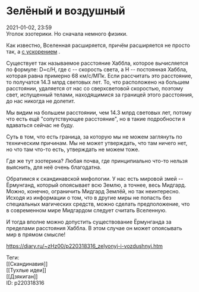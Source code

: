 Зелёный и воздушный
====================

   
 2021-01-02, 23:59   
  Уголок эзотерики. Но сначала немного физики.   
   
 Как известно, Вселенная расширяется, причём расширяется не просто так, а  [с ускорением](https://ru.wikipedia.org/wiki/%D0%A3%D1%81%D0%BA%D0%BE%D1%80%D1%8F%D1%8E%D1%89%D0%B0%D1%8F%D1%81%D1%8F_%D0%92%D1%81%D0%B5%D0%BB%D0%B5%D0%BD%D0%BD%D0%B0%D1%8F)  .   
   
 Существует так называемое расстояние Хаббла, которое вычисляется по формуле: D=c/H, где c -- скорость света, а H -- постоянная Хаббла, которая равна примерно 68 км/с/МПк. Если рассчитать это расстояние, то получатся 14.3 млрд световых лет. То, что расположено на большем расстоянии, удаляется от нас со сверхсветовой скоростью, поэтому свет, испущенный телами, находящимися за границей этого расстояния, до нас никогда не долетит.   
   
 Мы видим на большем расстоянии, чем 14.3 млрд световых лет, потому что есть ещё "сопутствующее расстояние", но в такие подробности я вдаваться сейчас не буду.   
   
 Суть в том, что есть граница, за которую мы не можем заглянуть по техническим причинам. Мы не может утверждать, что там ничего нет, но что там что-то есть, утверждать не можем тоже.   
   
 Где же тут эзотерика? Любая почва, где принципиально что-то нельзя выяснить, для неё очень благодатна.   
   
 Обратимся к скандинавской мифологии. У нас есть мировой змей -- Ёрмунганд, который опоясывает всю Землю, а точнее, весь Мидгард. Можно, конечно, ограничить Мидгард Землёй, но так неинтересно. Исходя из информации о том, что в другие миры не попасть без специальных магических средств, можно сделать предположение, что в современном мире Мидгардом следует считать Вселенную.   
   
 И тогда вполне можно допустить существование Ёрмунганда за пределами расстояния Хаббла. В этом случае он может опоясывать мир в прямом смысле!   
    
 <https://diary.ru/~zHz00/p220318316_zelyonyj-i-vozdushnyj.htm>   
   
 Теги:   
 [[Скандинавия]]   
 [[Тухлые идеи]]   
 [[Дзякиган]]   
 ID: p220318316